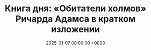 ---
title: "Книга дня: «Обитатели холмов» Ричарда Адамса в кратком изложении"
description: >-
  «Обитатели холмов» (в оригинале Watership Down) Ричарда Адамса — это захватывающий роман 1972 года, который, несмотря на главных героев-кроликов, глубоко исследует темы выживания, лидерства и свободы. История начинается, когда кролик Пятак предчувствует опасность для своей колонии и вместе с братом Орехом и другими кроликами отправляется в опасное путешествие в поисках нового дома. Погрузитесь в "Обитатели холмов" Ричарда Адамса! История о приключениях кроликов, дружбе и поиске дома. Классика о мужестве и единстве!
date: 2025-01-07 00:00:00 +0800
categories: [Мышление, Конспекты-книг]
tags:
  [
    обитатели-холмов,
    ричард-адамс,
    животные-истории,
    эпическое-путешествие,
    дружба,
    выживание,
    мужество,
    природа,
    сообщество,
    приключения,
    классическая-литература,
    самоопределение,
    единство
  ]
image: 
alt: Обложка книги "Обитатели холмов" Ричарда Адамса
fallback:
  - 
  - 
---